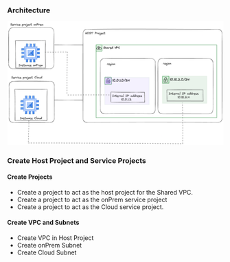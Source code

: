 ### Architecture

![shared vpc](../images/nih-shared-vpc.png)

### Create Host Project and Service Projects

#### Create Projects
- Create a project to act as the host project for the Shared VPC.
- Create a project to act as the onPrem service project
- Create a project to act as the Cloud service project.

#### Create VPC and Subnets
- Create VPC in Host Project
- Create onPrem Subnet
- Create Cloud Subnet